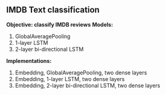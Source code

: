 ## IMDB Text classification
**Objective: classify IMDB reviews**
**Models:**

  1. GlobalAveragePooling
  2. 1-layer LSTM
  3. 2-layer bi-directional LSTM

**Implementations:**

  1. Embedding, GlobalAveragePooling, two dense layers
  2. Embedding, 1-layer LSTM, two dense layers
  2. Embedding, 2-layer bi-directional LSTM, two dense layers
